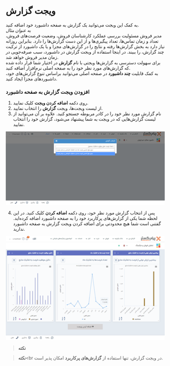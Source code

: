 # ویجت گزارش
به کمک این ویجت می‌توانید یک گزارش به صفحه داشبورد خود اضافه کنید. <br>
*به عنوان مثال*<br>
مدیر فروش مسئولیت‌ بررسی عملکرد کارشناسان فروش، وضعیت فرصت‌های فروش، تعداد و زمان تماس‌ها، تعداد پیگیری‌ها و از این دست گزارش‌ها را دارد. بنابراین روزانه نیاز دارد به بخش گزارش‌ها رفته و نتایج را در گزارش‌های مجزا و یا یک داشبورد از ترکیت چند گزارش، را ببیند. در اینجا استفاده از ویجت گزارش در داشبورد، سبب صرفه‌جویی در زمان مدیر فروش خواهد شد.<br>
 برای سهولت دسترسی به گزارش‌ها ویجتی با نام **گزارش** در اختیار شما قرار داده شده که گزارش‌های مورد نظر خود را به صفحه اصلی نرم‌افزار اضافه کنید. <br>
به کمک قابلیت **چند داشبورد** در صفحه اصلی می‌توانید براساس تنوع گزارش‌های خود، داشبوردهای مجزا ایجاد کنید.

### افزودن ویجت گزارش به صفحه داشبورد
1. روی دکمه **اضافه کردن ویجت** کلیک نمایید.
2. از لیست ویجت‌ها، ویجت **گزارش** را انتخاب نمایید.
3. نام گزارش مورد نظر خود را در کادر مربوطه جستجو کنید. علاوه بر آن می‌توانید از لیست گزارش‌هایی که در ویجت به شما پیشنهاد می‌شود، گزارش خود را انتخاب نمایید.

![اضافه کردن ویجت گزارش به صفحه داشبورد](./Images/Add-report-widget.png)

4. پس از انتخاب گزارش مورد نظر خود، روی دکمه **اضافه کردن** کلیک کنید. در این لحظه شما یکی از گزارش‌های پرکاربرد خود را به صفحه داشبورد اضافه کرده‌اید. گفتنی‌ است شما هیچ محدودتی برای اضافه کردن ویجت گزارش به صفحه داشبورد ندارید.

![نمونه‌ای از ساخت داشبورد با ویجت گزارش](./Images/User-dashboard-template.png)
> **نکته**<br>



> **نکته**<br
> در ویجت گزارش، تنها استفاده از **گزارش‌های پرکاربرد** امکان پذیر است.
